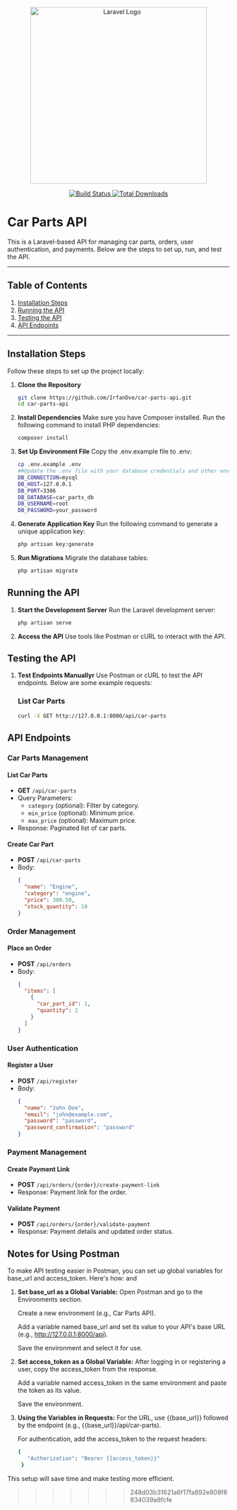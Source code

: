 <p align="center">
  <a href="https://laravel.com" target="_blank">
    <img src="https://raw.githubusercontent.com/laravel/art/master/logo-lockup/5%20SVG/2%20CMYK/1%20Full%20Color/laravel-logolockup-cmyk-red.svg" width="400" alt="Laravel Logo">
  </a>
</p>

<p align="center">
  <a href="https://github.com/laravel/framework/actions">
    <img src="https://github.com/laravel/framework/workflows/tests/badge.svg" alt="Build Status">
  </a>
  <a href="https://packagist.org/packages/laravel/framework">
    <img src="https://img.shields.io/packagist/dt/laravel/framework" alt="Total Downloads">
  </a>
</p>

# Car Parts API

This is a Laravel-based API for managing car parts, orders, user authentication, and payments. Below are the steps to set up, run, and test the API.

---

## Table of Contents
1. [Installation Steps](#installation-steps)
2. [Running the API](#running-the-api)
3. [Testing the API](#testing-the-api)
4. [API Endpoints](#api-endpoints)

---

## Installation Steps

Follow these steps to set up the project locally:

1. **Clone the Repository**
   ```bash
   git clone https://github.com/IrfanDve/car-parts-api.git
   cd car-parts-api
2. **Install Dependencies**
       Make sure you have Composer installed.
       Run the following command to install PHP dependencies:
   ```bash
   composer install
3. **Set Up Environment File**
       Copy the .env.example file to .env:
   ```bash
   cp .env.example .env
   ##Update the .env file with your database credentials and other environment variables:
   DB_CONNECTION=mysql
   DB_HOST=127.0.0.1
   DB_PORT=3306
   DB_DATABASE=car_parts_db
   DB_USERNAME=root
   DB_PASSWORD=your_password
4. **Generate Application Key**
   Run the following command to generate a unique application key:
   ```bash
   php artisan key:generate
5. **Run Migrations**
   Migrate the database tables:
   ```bash
   php artisan migrate
## Running the API

1. **Start the Development Server**
   Run the Laravel development server:
   ```bash
   php artisan serve
2. **Access the API**
   Use tools like Postman or cURL to interact with the API.

## Testing the API

1. **Test Endpoints Manuallyr**
    Use Postman or cURL to test the API endpoints. Below are some example requests:
   ### List Car Parts
    ```bash
    curl -X GET http://127.0.0.1:8000/api/car-parts

## API Endpoints
### Car Parts Management

#### List Car Parts

- **GET** `/api/car-parts`
- Query Parameters:
  - `category` (optional): Filter by category.
  - `min_price` (optional): Minimum price.
  - `max_price` (optional): Maximum price.
- Response: Paginated list of car parts.

#### Create Car Part
- **POST** `/api/car-parts`
- Body:
  ```json
  {
    "name": "Engine",
    "category": "engine",
    "price": 300.50,
    "stock_quantity": 10
  }

### Order Management

#### Place an Order
- **POST** `/api/orders`
- Body:
  ```json
  {
    "items": [
      {
        "car_part_id": 1,
        "quantity": 2
      }
    ]
  }

### User Authentication

#### Register a User
- **POST** `/api/register`
- Body:
  ```json
  {
    "name": "John Doe",
    "email": "john@example.com",
    "password": "password",
    "password_confirmation": "password"
  }

### Payment Management

#### Create Payment Link
- **POST** `/api/orders/{order}/create-payment-link`
- Response: Payment link for the order.

#### Validate Payment
- **POST** `/api/orders/{order}/validate-payment`
- Response: Payment details and updated order status.
## 
## Notes for Using Postman
To make API testing easier in Postman, you can set up global variables for base_url and access_token. Here's how: and
1. **Set base_url as a Global Variable:**
    Open Postman and go to the Environments section.
    
    Create a new environment (e.g., Car Parts API).
    
    Add a variable named base_url and set its value to your API's base URL (e.g., http://127.0.0.1:8000/api).
    
    Save the environment and select it for use.
2. **Set access_token as a Global Variable:**
   After logging in or registering a user, copy the access_token from the response.

    Add a variable named access_token in the same environment and paste the token as its value.
    
    Save the environment.
3. **Using the Variables in Requests:**
   For the URL, use {{base_url}} followed by the endpoint (e.g., {{base_url}}/api/car-parts).

   For authentication, add the access_token to the request headers:
   ```bash
   {
      "Authorization": "Bearer {{access_token}}"
    }
This setup will save time and make testing more efficient.
>>>>>>> 248d03b31621a6f17fa892e808f8834039a8fcfe
